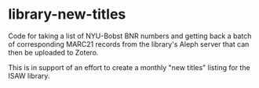 library-new-titles
==================

Code for taking a list of NYU-Bobst BNR numbers and getting back a batch of corresponding MARC21 records from the library's Aleph server that can then be uploaded to Zotero.

This is in support of an effort to create a monthly "new titles" listing for the ISAW library.
